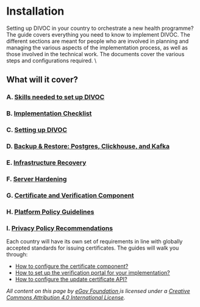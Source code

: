 # Installation

Setting up DIVOC in your country to orchestrate a new health programme? The guide covers everything you need to know to implement DIVOC. The different sections are meant for people who are involved in planning and managing the various aspects of the implementation process, as well as those involved in the technical work. The documents cover the various steps and configurations required. \


## What will it cover?

### A. [Skills needed to set up DIVOC](skills-needed-to-set-up-divoc.md)

### B. [Implementation Checklist](implementation-checklist.md)

### C. [Setting up DIVOC](setting-up-divoc/)

### D. [Backup & Restore: Postgres, Clickhouse, and Kafka](setting-up-divoc/backup-and-restore-postgres-clickhouse-kafka-and-redis.md)

### E. [Infrastructure Recovery](setting-up-divoc/infrastructure-recovery.md)

### F. [Server Hardening](setting-up-divoc/server-hardening.md)

### G. [Certificate and Verification Component](../configuration/configuring-the-certification-and-verification-component/)&#x20;

### H. [Platform Policy Guidelines](platform-policy-guidelines.md)

### I. [Privacy Policy Recommendations](privacy-policy-recommendations.md)

Each country will have its own set of requirements in line with globally accepted standards for issuing certificates. The guides will walk you through:

* [How to configure the certificate component?](../configuration/configuring-the-certification-and-verification-component/configuring-certificates/)&#x20;
* [How to set up the verification portal for your implementation?](../configuration/configuring-the-certification-and-verification-component/how-to-set-up-the-verification-portal-for-implementation.md)
* [How to configure the update certificate API?](../configuration/configuring-the-certification-and-verification-component/how-to-configure-the-update-certificate-api.md)

&#x20;&#x20;

_All content on this page by_ [_eGov Foundation_ ](https://egov.org.in/)_is licensed under a_ [_Creative Commons Attribution 4.0 International License_](http://creativecommons.org/licenses/by/4.0/)_._
